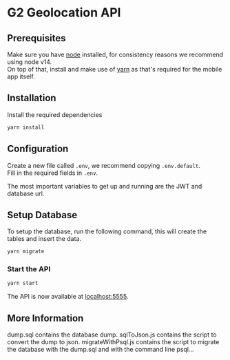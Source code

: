 # G2 Geolocation API

## Prerequisites
Make sure you have [node](https://nodejs.org/en/download/) installed, for consistency reasons we recommend using node v14.  
On top of that, install and make use of [yarn](https://yarnpkg.com/getting-started/install) as that's required for the mobile app itself.

## Installation
Install the required dependencies
```bash
yarn install
```

## Configuration
Create a new file called `.env`, we recommend copying `.env.default`.  
Fill in the required fields in `.env`.

The most important variables to get up and running are the JWT and database url.

## Setup Database
To setup the database, run the following command, this will create the tables and insert the data.
```bash
yarn migrate
```


### Start the API
```bash
yarn start
```

The API is now available at [localhost:5555](http://localhost:5555).  


## More Information
dump.sql contains the database dump.
sqlToJson.js contains the script to convert the dump to json.
migrateWithPsql.js contains the script to migrate the database with the dump.sql and with the command line psql...

